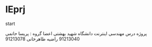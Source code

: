 # IEprj
start

پروژه درس مهندسی اینترنت دانشگاه شهید بهشتی
اعضا گروه :
پریسا حاتمی
91213040
راضیه طاهرخانی
91213078
